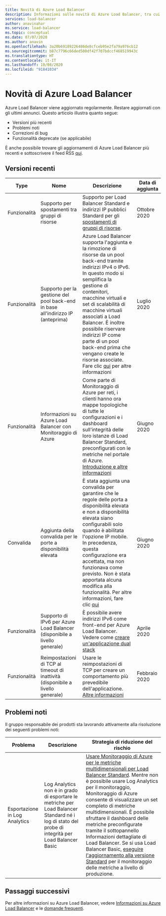 ```yaml
---
title: Novità di Azure Load Balancer
description: Informazioni sulle novità di Azure Load Balancer, tra cui le note sulla versione più aggiornate, i problemi noti, le correzioni di bug, le funzionalità deprecate e le modifiche imminenti.
services: load-balancer
author: anavinahar
ms.service: load-balancer
ms.topic: conceptual
ms.date: 07/07/2020
ms.author: anavin
ms.openlocfilehash: 3a20b69189226486de8cfceb95e2fa79a976cb12
ms.sourcegitcommit: b87c7796c66ded500df42f707bdccf468519943c
ms.translationtype: HT
ms.contentlocale: it-IT
ms.lasthandoff: 10/08/2020
ms.locfileid: "91841034"
---
```

# <a name="whats-new-in-azure-load-balancer"></a>Novità di Azure Load Balancer

Azure Load Balancer viene aggiornato regolarmente. Restare aggiornati con gli ultimi annunci. Questo articolo illustra quanto segue:

- Versioni più recenti
- Problemi noti
- Correzioni di bug
- Funzionalità deprecate (se applicabile)

È anche possibile trovare gli aggiornamenti di Azure Load Balancer più recenti e sottoscrivere il feed RSS [qui](https://azure.microsoft.com/updates/?category=networking&query=load%20balancer).

## <a name="recent-releases"></a>Versioni recenti

| Type |Nome |Descrizione  |Data di aggiunta  |
| ------ |---------|---------|---------|
| Funzionalità | Supporto per spostamenti tra gruppi di risorse | Supporto per Load Balancer Standard e indirizzi IP pubblici Standard per gli [spostamenti di gruppi di risorse](https://azure.microsoft.com/updates/standard-resource-group-move/). | Ottobre 2020 |
| Funzionalità | Supporto per la gestione del pool back-end in base all'indirizzo IP (anteprima) | Azure Load Balancer supporta l'aggiunta e la rimozione di risorse da un pool back-end tramite indirizzi IPv4 o IPv6. In questo modo si semplifica la gestione di contenitori, macchine virtuali e set di scalabilità di macchine virtuali associati a Load Balancer. È inoltre possibile riservare indirizzi IP come parte di un pool back-end prima che vengano create le risorse associate. Fare clic [qui](backend-pool-management.md) per altre informazioni|Luglio 2020 |
| Funzionalità| Informazioni su Azure Load Balancer con Monitoraggio di Azure | Come parte di Monitoraggio di Azure per reti, i clienti hanno ora mappe topologiche di tutte le configurazioni e i dashboard sull'integrità delle loro istanze di Load Balancer Standard, preconfigurati con le metriche nel portale di Azure. [Introduzione e altre informazioni](https://azure.microsoft.com/blog/introducing-azure-load-balancer-insights-using-azure-monitor-for-networks/) | Giugno 2020 |
| Convalida | Aggiunta della convalida per le porte a disponibilità elevata | È stata aggiunta una convalida per garantire che le regole delle porta a disponibilità elevata e non a disponibilità elevata siano configurabili solo quando è abilitata l'opzione IP mobile. In precedenza, questa configurazione era accettata, ma non funzionava come previsto. Non è stata apportata alcuna modifica alla funzionalità. Per altre informazioni, fare clic [qui](load-balancer-ha-ports-overview.md#limitations)| Giugno 2020 |
| Funzionalità| Supporto di IPv6 per Azure Load Balancer (disponibile a livello generale) | È possibile avere indirizzi IPv6 come front-end per Azure Load Balancer. Vedere come [creare un'applicazione dual stack](../virtual-network/virtual-network-ipv4-ipv6-dual-stack-standard-load-balancer-powershell.md) |Aprile 2020|
| Funzionalità| Reimpostazioni di TCP al timeout di inattività (disponibile a livello generale)| Usare le reimpostazioni di TCP per creare un comportamento più prevedibile dell'applicazione. [Altre informazioni](load-balancer-tcp-reset.md)| Febbraio 2020 |

## <a name="known-issues"></a>Problemi noti

Il gruppo responsabile dei prodotti sta lavorando attivamente alla risoluzione dei seguenti problemi noti:

|Problema |Descrizione  |Strategia di riduzione del rischio  |
| ---------- |---------|---------|
| Esportazione in Log Analytics | Log Analytics non è in grado di esportare le metriche per Load Balancer Standard né i log di stato del probe di integrità per Load Balancer Basic  | [Usare Monitoraggio di Azure per le metriche multidimensionali per Load Balancer Standard](load-balancer-standard-diagnostics.md). Mentre non è possibile usare Log Analytics per il monitoraggio, Monitoraggio di Azure consente di visualizzare un set completo di metriche multidimensionali. È possibile sfruttare il dashboard delle metriche preconfigurate tramite il sottopannello Informazioni dettagliate di Load Balancer. Se si usa Load Balancer Basic, [eseguire l'aggiornamento alla versione Standard](upgrade-basic-standard.md) per il monitoraggio delle metriche a livello di produzione.

  

## <a name="next-steps"></a>Passaggi successivi

Per altre informazioni su Azure Load Balancer, vedere [Informazioni su Azure Load Balancer](load-balancer-overview.md) e le [domande frequenti](load-balancer-faqs.md).
